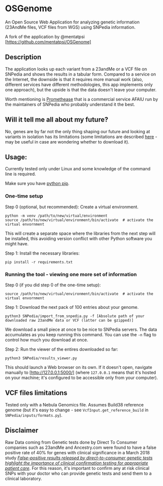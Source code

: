 # OSGenome
An Open Source Web Application for analyzing genetic information (23AndMe files, VCF files from WGS) using SNPedia information.

A fork of the application by @mentatpsi [https://github.com/mentatpsi/OSGenome]

## Description
The application looks up each variant from a 23andMe or a VCF file on SNPedia and shows the results in a tabular form. Compared to a service on the Internet, the downside is that it requires more
manual work (also, different services have different methodologies, this app implements only one approach), but the upside is that the data doesn't leave your computer.

Worth mentioning is [Promethease](https://promethease.com/) that is a commercial service AFAIU run by the maintainers of SNPedia who probably understand it the best.

## Will it tell me all about my future?
No, genes are by far not the only thing shaping our future and looking at variants in isolation has its limitations (some limitations are described [here](SNPedia/templates/start_popup.html) - may be useful in case are wondering whether to download it).

## Usage:

Currently tested only under Linux and some knowledge of the command line is required.

Make sure you have [python pip](https://packaging.python.org/installing/).

### One-time setup
Step 0 (optional, but recommended):
Create a virtual environment.
```
python -m venv /path/to/new/virtual/environment
source /path/to/new/virtual/environment/bin/activate  # activate the virtual envornment
```
This will create a separate space where the libraries from the next step will be installed, this avoiding version conflict with other Python software you might have.

Step 1:
Install the necessary libraries:
```
pip install -r requirements.txt
```


### Running the tool - viewing one more set of information
Step 0 (if you did step 0 of the one-time setup):
```
source /path/to/new/virtual/environment/bin/activate  # activate the virtual envornment
```

Step 1:
Download the next pack of 100 entries about your genome.
```
python3 SNPedia/import_from_snpedia.py -f [Absolute path of your downloaded raw 23andMe data or VCF (latter can be gzipped)]
```
We download a small piece at once to be nice to SNPedia servers. The data accumulates as you keep running this command. You can use the `-n` flag to control how much you download at once.


Step 2:
Run the viewer of the entires downloaded so far:
```
python3 SNPedia/results_viewer.py
```
This should launch a Web browser on its own. If it doesn't open, navigate manually to [http://127.0.0.1:5000/] (where `127.0.0.1` means that it's hosted on your machine; it's configured to be accessible only from your computer).


## VCF files limitations
Tested only with a Nebula Genomics file. Assumes Build38 reference genome (but it's easy to change - see `VcfInput.get_reference_build` in `SNPedia/inputs/formats.py`).

## Disclaimer
Raw Data coming from Genetic tests done by Direct To Consumer companies such as 23andMe and Ancestry.com were found to have a false positive rate of 40% for genes with clinical significance in a March 2018 study [*False-positive results released by direct-to-consumer genetic tests highlight the importance of clinical confirmation testing for appropriate patient care*](https://www.nature.com/articles/gim201838). For this reason, it's important to confirm any at risk clinical SNPs with your doctor who can provide genetic tests and send them to a clinical laboratory.

